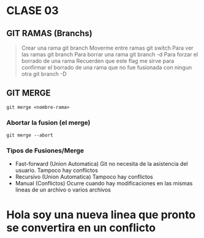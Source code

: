 # CLASE 03
## GIT RAMAS (Branchs)
> Crear una rama
    git branch <nombre-rama>
>Moverme entre ramas
    git switch <nombre-rama>
> Para ver las ramas
    git branch
> Para borrar una rama
    git branch -d <nombre-rama>
> Para forzar el borrado de una rama
    Recuerden que este flag me sirve para confirmar el borrado de una rama que no fue fusionada con ningun otra
        git branch -D <nombre-rama>

## GIT MERGE

    git merge <nombre-rama>
### Abortar la fusion (el merge)
    git merge --abort

### Tipos de Fusiones/Merge
* Fast-forward (Union Automatica) Git no necesita de la asistencia del usuario. Tampoco hay conflictos
* Recursivo (Union Automatica) Tampoco hay conflictos
* Manual (Conflictos) Ocurre cuando hay modificaciones en las mismas lineas de un archivo o varios archivos

# Hola soy una nueva linea que pronto se convertira en un conflicto